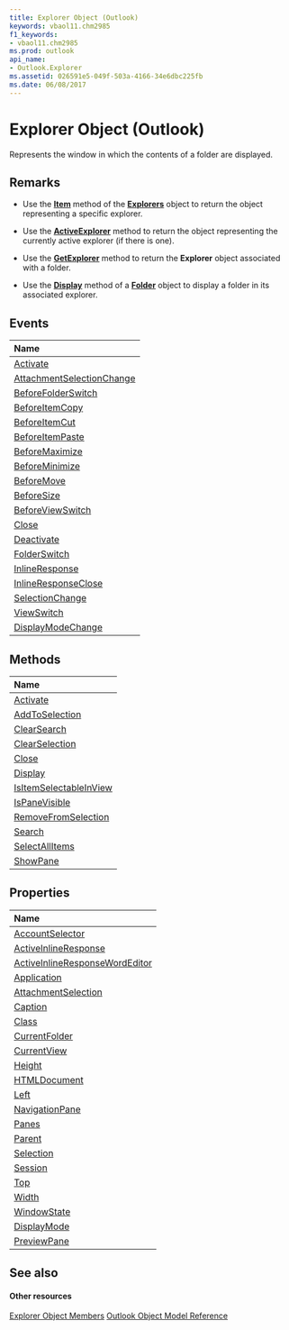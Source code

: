 ```yaml
---
title: Explorer Object (Outlook)
keywords: vbaol11.chm2985
f1_keywords:
- vbaol11.chm2985
ms.prod: outlook
api_name:
- Outlook.Explorer
ms.assetid: 026591e5-049f-503a-4166-34e6dbc225fb
ms.date: 06/08/2017
---
```



# Explorer Object (Outlook)

Represents the window in which the contents of a folder are displayed.


## Remarks




- Use the  **[Item](http://msdn.microsoft.com/library/b854ab0e-e966-4de8-7ccf-db4723812212%28Office.15%29.aspx)** method of the **[Explorers](http://msdn.microsoft.com/library/8398532a-1fad-7390-6778-109ac5e6c67c%28Office.15%29.aspx)** object to return the object representing a specific explorer.
    
- Use the  **[ActiveExplorer](http://msdn.microsoft.com/library/f6dd27c0-4319-c7fc-191f-8b3b2ea319d3%28Office.15%29.aspx)** method to return the object representing the currently active explorer (if there is one).
    
- Use the  **[GetExplorer](http://msdn.microsoft.com/library/f60bf373-802e-cb93-2152-bc6c8945edb1%28Office.15%29.aspx)** method to return the **Explorer** object associated with a folder.
    
- Use the  **[Display](http://msdn.microsoft.com/library/cde389e0-5ec9-8261-5ec0-9a5ba4f8776d%28Office.15%29.aspx)** method of a **[Folder](Outlook.Folder.md)** object to display a folder in its associated explorer.
    

## Events



|**Name**|
|:-----|
|[Activate](http://msdn.microsoft.com/library/8543d347-baf5-cdc9-2366-11c9917e035e%28Office.15%29.aspx)|
|[AttachmentSelectionChange](http://msdn.microsoft.com/library/9694482b-657c-82d5-9ad6-c1df644795b2%28Office.15%29.aspx)|
|[BeforeFolderSwitch](http://msdn.microsoft.com/library/ae65c073-6b4a-ac81-c4ae-691118b19df0%28Office.15%29.aspx)|
|[BeforeItemCopy](http://msdn.microsoft.com/library/05ae7be8-5528-5560-f8ce-73f0afbf4cde%28Office.15%29.aspx)|
|[BeforeItemCut](http://msdn.microsoft.com/library/82861e5e-e990-aed9-4134-db9cbe63d47c%28Office.15%29.aspx)|
|[BeforeItemPaste](http://msdn.microsoft.com/library/a6d43429-5309-4b07-7b0b-68cddd2d7e59%28Office.15%29.aspx)|
|[BeforeMaximize](http://msdn.microsoft.com/library/4d55aa87-44c6-4660-c2bf-579d3b9dc376%28Office.15%29.aspx)|
|[BeforeMinimize](http://msdn.microsoft.com/library/999b2bc3-99de-6dc8-81a2-dd25c8bc71c6%28Office.15%29.aspx)|
|[BeforeMove](http://msdn.microsoft.com/library/bce617d3-3bf8-2a59-ab0a-4ef1e7759c75%28Office.15%29.aspx)|
|[BeforeSize](http://msdn.microsoft.com/library/2df91a98-89e2-82af-acfc-49f8e9f40952%28Office.15%29.aspx)|
|[BeforeViewSwitch](http://msdn.microsoft.com/library/5b7ac070-ba4d-6fa8-94e5-20370efe7343%28Office.15%29.aspx)|
|[Close](http://msdn.microsoft.com/library/20586ee0-35b5-02f9-327b-8431f6083cca%28Office.15%29.aspx)|
|[Deactivate](http://msdn.microsoft.com/library/7bf07653-3e12-670b-c293-1d51cf30e564%28Office.15%29.aspx)|
|[FolderSwitch](http://msdn.microsoft.com/library/5dfa1fa3-c381-8e19-0528-d70a6fd63187%28Office.15%29.aspx)|
|[InlineResponse](http://msdn.microsoft.com/library/5dbaddbd-e6cd-4776-b417-c67f51b12812%28Office.15%29.aspx)|
|[InlineResponseClose](http://msdn.microsoft.com/library/ff3f3286-995a-409c-aca5-706290e26252%28Office.15%29.aspx)|
|[SelectionChange](http://msdn.microsoft.com/library/ef0d976f-b9f6-2080-7657-e48d1c64ccb1%28Office.15%29.aspx)|
|[ViewSwitch](http://msdn.microsoft.com/library/ab981f42-d429-ccd7-a25c-142e52683020%28Office.15%29.aspx)|
|[DisplayModeChange](http://msdn.microsoft.com/library/cee77aad-8905-efed-466e-c2e88cfeeaa2%28Office.15%29.aspx)|

## Methods



|**Name**|
|:-----|
|[Activate](http://msdn.microsoft.com/library/53f33d64-7a33-6772-4abc-fe328d3abb57%28Office.15%29.aspx)|
|[AddToSelection](http://msdn.microsoft.com/library/b85ad121-9e26-0782-3c5e-7651499f8e66%28Office.15%29.aspx)|
|[ClearSearch](http://msdn.microsoft.com/library/644b6012-0b87-b4cb-6104-6f05b5c4dcc5%28Office.15%29.aspx)|
|[ClearSelection](http://msdn.microsoft.com/library/2809b5fb-961e-fb2a-a74d-fffa4484c838%28Office.15%29.aspx)|
|[Close](http://msdn.microsoft.com/library/df5ecd62-066a-0b46-3a5c-e7d955677f4a%28Office.15%29.aspx)|
|[Display](http://msdn.microsoft.com/library/3d93be5a-90af-af60-c16a-ec15d87f4d97%28Office.15%29.aspx)|
|[IsItemSelectableInView](http://msdn.microsoft.com/library/a2ec8bbb-0f24-6db6-05a8-1b8375b71da7%28Office.15%29.aspx)|
|[IsPaneVisible](http://msdn.microsoft.com/library/d547978a-f6b4-06ea-2358-8b6a81230240%28Office.15%29.aspx)|
|[RemoveFromSelection](http://msdn.microsoft.com/library/f31bc78f-500e-2f73-ea14-8d5f19cd44e9%28Office.15%29.aspx)|
|[Search](http://msdn.microsoft.com/library/d4dc7ae5-c24f-90df-f52e-e0b73293e25d%28Office.15%29.aspx)|
|[SelectAllItems](http://msdn.microsoft.com/library/05b3169a-5f27-2169-5ac5-1d64951d6430%28Office.15%29.aspx)|
|[ShowPane](http://msdn.microsoft.com/library/3d2c9dd5-b660-e160-36db-73c23f95a7a2%28Office.15%29.aspx)|

## Properties



|**Name**|
|:-----|
|[AccountSelector](http://msdn.microsoft.com/library/5d383684-a88e-8266-522b-7762895e69d3%28Office.15%29.aspx)|
|[ActiveInlineResponse](http://msdn.microsoft.com/library/fc38314d-7cff-44f4-9151-6129f918a721%28Office.15%29.aspx)|
|[ActiveInlineResponseWordEditor](http://msdn.microsoft.com/library/b9058694-ab8f-4962-ab7d-afac1704dd29%28Office.15%29.aspx)|
|[Application](http://msdn.microsoft.com/library/d3318c7b-55c4-7797-7abf-c2c71911fb01%28Office.15%29.aspx)|
|[AttachmentSelection](http://msdn.microsoft.com/library/d516b972-5eb0-7a76-d4b6-000e26d523aa%28Office.15%29.aspx)|
|[Caption](http://msdn.microsoft.com/library/69f20794-7b31-4999-3c2f-525f1a15f7f6%28Office.15%29.aspx)|
|[Class](http://msdn.microsoft.com/library/12873732-cb5f-e6ca-1328-05cf908038e5%28Office.15%29.aspx)|
|[CurrentFolder](http://msdn.microsoft.com/library/75e7f120-28df-0c3b-ec05-bd880621141b%28Office.15%29.aspx)|
|[CurrentView](http://msdn.microsoft.com/library/177e6387-9ccb-cb71-bbe5-332c25485848%28Office.15%29.aspx)|
|[Height](http://msdn.microsoft.com/library/bce6fc29-c52b-13da-d68b-4b45b694e880%28Office.15%29.aspx)|
|[HTMLDocument](http://msdn.microsoft.com/library/dd9ff575-37f5-1b64-5ebf-f17998586d28%28Office.15%29.aspx)|
|[Left](http://msdn.microsoft.com/library/83691416-276b-a77f-4a20-9fc2443571e0%28Office.15%29.aspx)|
|[NavigationPane](http://msdn.microsoft.com/library/9ff92a76-d1cd-e338-2f45-e3e5c79c136e%28Office.15%29.aspx)|
|[Panes](http://msdn.microsoft.com/library/b7ec51bd-c8e0-f31e-1f15-42a7514cb433%28Office.15%29.aspx)|
|[Parent](http://msdn.microsoft.com/library/32fc387d-a3f2-05b4-ffaf-f93c50f51406%28Office.15%29.aspx)|
|[Selection](http://msdn.microsoft.com/library/11002043-9dab-a5ad-b36e-52ddb04c1859%28Office.15%29.aspx)|
|[Session](http://msdn.microsoft.com/library/47752d87-6ef5-4838-4c08-0325c0b613f7%28Office.15%29.aspx)|
|[Top](http://msdn.microsoft.com/library/f3afa2a5-e532-072d-1be0-4600c4848031%28Office.15%29.aspx)|
|[Width](http://msdn.microsoft.com/library/7e5caaf7-c572-d74a-1019-e9fc2cf78d84%28Office.15%29.aspx)|
|[WindowState](http://msdn.microsoft.com/library/787b6339-eb92-3ab6-df9f-82f6122facc5%28Office.15%29.aspx)|
|[DisplayMode](http://msdn.microsoft.com/library/8e6bcc0d-5a37-2c8f-d059-28706b638dee%28Office.15%29.aspx)|
|[PreviewPane](http://msdn.microsoft.com/library/5f3edb49-b9f6-db03-8f83-3fe27f0aaf08%28Office.15%29.aspx)|

## See also


#### Other resources


[Explorer Object Members](http://msdn.microsoft.com/library/4412c507-4dcd-6005-b9c8-11824624250d%28Office.15%29.aspx)
[Outlook Object Model Reference](http://msdn.microsoft.com/library/73221b13-d8d8-99b8-3394-b95dbbfd5ddc%28Office.15%29.aspx)
